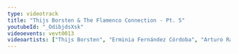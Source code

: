 ```yaml
---
type: videotrack
title: "Thijs Borsten & The Flamenco Connection - Pt. 5"
youtubeId: "_OdibjdsXsk"
videoevents: vevt0013
videoartists: ["Thijs Borsten", "Erminia Fernández Córdoba", "Arturo Ramón"]
---
```

